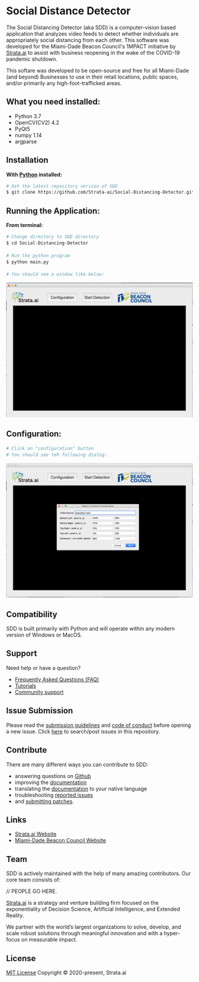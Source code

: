 # Social Distance Detector


The Social Distancing Detector (aka SDD) is a computer-vision based application that analyzes video feeds to detect whether individuals are appropriately social distancing from each other. This software was developed for the Miami-Dade Beacon Council's 1MPACT initiative by [Strata.ai](https://www.strata.ai/) to assist with business reopening in the wake of the COVID-19 pandemic shutdown. 

This softare was developed to be open-source and free for all Miami-Dade (and beyond) Businesses to use in their retail locations, public spaces, and/or primarily any high-foot-trafficked areas.


## What you need installed:
- Python 3.7
- OpenCV(CV2) 4.2
- PyQt5
- numpy 1.14
- argparse


## Installation &nbsp;
**With [Python](https://www.python.org/) installed:**
```sh
# Get the latest repository version of SDD
$ git clone https://github.com/Strata-ai/Social-Distancing-Detector.git

```

## Running the Application:

**From terminal:**
```sh
# Change directory to SDD directory 
$ cd Social-Distancing-Detector

# Run the python program
$ python main.py

# You should see a window like below:
```
![Image of Main Screen](images/main-screen.png)

## Configuration:

```sh
# Click on "configuration" button 
# You should see teh following dialog:
```
![Image of Main Screen](images/config-dialog.png)


## Compatibility
SDD is built primarily with Python and will operate within any modern version of Windows or MacOS.


## Support
Need help or have a question?
- [Frequently Asked Questions (FAQ)](http://)
- [Tutorials](http://)
- [Community support](http://)



## Issue Submission
Please read the [submission guidelines](http://) and [code of conduct](http://) before opening a new issue.  Click [here](https://) to search/post issues in this repository.

## Contribute
There are many different ways you can contribute to SDD:
- answering questions on [Github](http://)
- improving the [documentation](https://s)
- translating the [documentation](https://) to your native language
- troubleshooting [reported issues](http://)
- and [submitting patches](http://).


## Links
- [Strata.ai Website](http://strata.ai/)
- [Miami-Dade Beacon Council Website](http://)


## Team
SDD is actively maintained with the help of many amazing contributors. Our core team consists of:

// PEOPLE GO HERE.

[Strata.ai](https://sailsjs.com/about) is a strategy and venture building firm focused on the exponentiality of Decision Science, Artificial Intelligence, and Extended Reality.
 
We partner with the world’s largest organizations to solve, develop, and scale robust solutions through meaningful innovation and with a hyper-focus on measurable impact.

## License

[MIT License](https://opensource.org/licenses/MIT)  Copyright © 2020-present, Strata.ai
